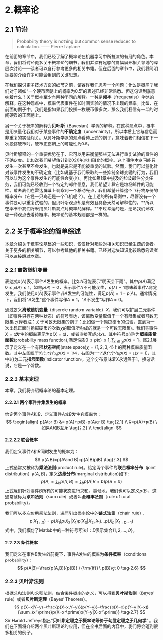 # 2.概率论

## 2.1 前沿

> Probability theory is nothing but common sense reduced to calculation. —— Pierre Laplace

在前面的章节中，我们已经了解了概率论在机器学习中所扮演的有用的角色。本章，我们将讨论更多关于概率论的细节。我们并没有足够的篇幅展开相关领域的深层次讨论——读者可以自行参考更多的相关书籍。但在后面的章节中，我们将简明扼要的介绍许多可能会用到的关键思想。

在我们探讨更多技术方面的细节之前，请容许我们思考一个问题：什么是概率？我们对于诸如“一个硬币面朝上的概率为0.5”的表述已经非常熟悉。但这句话到底意味着什么？关于概率至少有两种不同的解释。一种是**频率**（frequentist）学派的解释。在这种观点中，概率代表事件在长时间实验的情况下出现的频率。比如，在前面的例子中，我们是指如果我们投掷一枚硬币很多次，那么我们相信有一半的时间硬币的正面朝上。

另一个关于概率的解释为**贝叶斯**（Bayesian）学派的解释。在这种观点中，概率是用来量化我们对于某些事件的**不确定度**（uncertainty），所以本质上它与信息而非重复的实验相关。从贝叶斯学派的观点看待上述的例子，意味着我们相信在下一次投掷硬币时，硬币正面朝上的可能性为0.5。

贝叶斯解释的一个重要优势在于，它可以用来衡量那些无法进行重复试验的事件的不确定度。比如说我们希望估计到2020年冰川融化的概率。这个事件本身可能只发生一次甚至不会发生，也就是说它是不能被重复的试验。然而，我们可以量化针对该事件发生的不确定度（比如说基于我们采取的一些抑制全球变暖的行为，我们可以认为这个事件发生的可能性会变小）。再比如第1章中提及的垃圾邮件分类任务，我们可能已经收到一个特定的邮件信息，我们希望计算它是垃圾邮件的可能性。或者我们在雷达屏幕上观察到一个移动光点，我们希望计算这个飞行物身份的概率分布（它是一只鸟还是一个飞机呢？）。在上述的所有案例中，尽管没有一个事件是可以重复试验的，但贝叶斯观点却是有效且具备天然可解释性的。**所以在本书中我们将采用贝叶斯观点对概率的解释。**不过幸运的是，无论我们采取哪一种观点去看待概率，概率论的基本规则都是一样的。

## 2.2 关于概率论的简单综述

本章介绍关于概率论基础的一些知识，仅仅针对那些对相关知识已经生疏的读者。关于更多的相关细节，可以参考其他的相关书籍。已经对这块知识比较熟悉的读者可以直接跳过本章。

### 2.2.1 离散随机变量

表达式$p(A)$表示事件$A$发生的概率。比如$A$可能表示"明天会下雨"。其中$p(A)$满足$0\le p(A)\le1$，如果$p(A)=0$，表示事件$A$不可能发生，$p(A)=1$意味着事件$A$肯定发生。我们使用$p(\bar A)$表示事件非$A$发生的可能性，满足$p(\bar A)=1-p(A)$。通常情况下，我们将"$A$发生"这个事件写作$A=1$，"$A$不发生"写作$A=0$。

通过定义**离散随机变量**（discrete random variable）$X$，我们可以扩展二元事件（即事件只存在两种状态）的符号表达，该离散变量取值于一个有限集或者可数无限集 $\chi$(译者注：关于可数无限集的例子：比如做一个抛掷硬币的试验，直到第一次出现正面时抛掷硬币的次数$\chi$的取值所构成的就是一个可数无限集)。我们将事件$X=x$发生的概率表示为$p(X=x)$，或者直接写成$p(x)$。其中符号$p()$称为**概率质量函数**(probability mass function),满足性质$0 \le p(x) \le 1,\sum_{x\in\chi}p(x)=1$。图2.1展示了定义在一个有限**状态空间**(state space)$\chi = \{1,2,3,4\}$上的两种概率质量函数。其中左图属于均匀分布,$p(x)=1/4$，右图为一个退化分布$p(x)=\mathbb{I}(x=1)$，其中$\mathbb{I}()$为二元**指示函数**(indicator function)，这个分布意味着$X$永远等于1，换句话说，它是一个常数。

### 2.2.2 基本定理

本章，我们将介绍概率论的基本定理。

#### 2.2.2.1 两个事件并集发生的概率 

给定两个事件$A$和$B$，定义事件$A$或$B$发生的概率为：
$$
\begin{align}
p(A\or B) &= p(A)+p(B)-p(A\or B)  \tag{2.1} \\
&=p(A)+p(B)  \ 如果A和B互斥         \tag{2.2} \\
\end{align} 
$$

#### 2.2.2.2 联合概率

我们定义事件$A$和$B$同时发生的概率为：
$$
p(A,B)=p(A\and B)=p(A|B)p(B) \tag{2.3}
$$
上式通常又被称为**乘法法则**(product rule)。给定两个事件的**联合概率分布**（joint distribution）$p(A,B)$，定义**边缘分布**(marginal distribution)如下: 
$$
p(A)=\sum_b p(A,B)=\sum_b p(A|B=b)p(B=b) \tag{2.4}
$$
上式我们针对事件$B$所有的可能状态进行求和。类似地，我们也可以定义$p(B)$，这通常被称为**求和法则**（sum rule）或者叫**全概率法则**（rule of total probability）。

我们可以多次使用乘法法则，进而引出概率论中的**链式法则**（chain rule）：
$$
p(X_{1:D})=p(X_1)p(X_2|X_1)p(X_3|X_2,X_1)...p(X_D|X_{1:D-1}) \tag{2.5}
$$
式中，我们模仿了Matlab中的一种符号写法$1:D$表示集合$\{1,2,…,D\}$。

#### 2.2.2.3 条件概率

我们定义在事件$B$发生的前提下，事件$A$发生的概率为**条件概率**（conditional probability）：
$$
p(A|B)=\frac{p(A,B)}{p(B)} \ {\rm{if}} \ p(B)\gt 0 \tag{2.6}
$$

### 2.2.3 贝叶斯法则

根据求和法则和求积法则，结合条件概率的定义，可以得到**贝叶斯法则**（Bayes’ rule）或者**贝叶斯定理**（Bayes’ Theorem）。
$$
p(X=x|Y=y)=\frac{p(X=x,Y=y)}{p(Y=y)}=\frac{p(X=x)p(Y=y|X=x)}{\sum_{x^\prime}p(X=x^\prime)p(Y=y|X=x^\prime)} \tag{2.7}
$$
Sir Harold Jeffreys指出“**贝叶斯定理之于概率论等价于勾股定理之于几何学**”  。我们在下面将介绍两个贝叶斯理论的应用，但在全书后面的内容中，我们将会碰到很多相关的例子。  